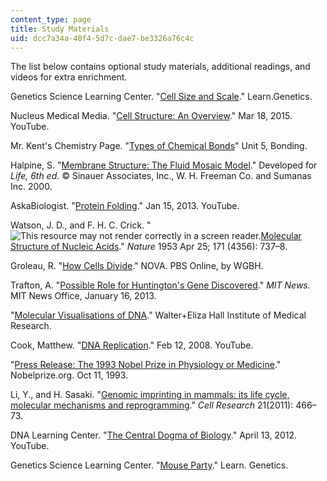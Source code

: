 ```yaml
---
content_type: page
title: Study Materials
uid: dcc7a34a-40f4-5d7c-dae7-be3326a76c4c
---
```


The list below contains optional study materials, additional readings, and videos for extra enrichment.

Genetics Science Learning Center. "[Cell Size and Scale](https://learn.genetics.utah.edu/content/cells/scale/)." Learn.Genetics. 

Nucleus Medical Media. "[Cell Structure: An Overview](https://www.youtube.com/watch?v=URUJD5NEXC8)." Mar 18, 2015. YouTube. 

Mr. Kent's Chemistry Page. "[Types of Chemical Bonds](http://www.kentchemistry.com/links/bonding/typesofBonds.htm)" Unit 5, Bonding.

Halpine, S. "[Membrane Structure: The Fluid Mosaic Model](http://www.susanahalpine.com/anim/Life/memb.htm)." Developed for _Life, 6th ed._ © Sinauer Associates, Inc., W. H. Freeman Co. and Sumanas Inc. 2000.

AskaBiologist. "[Protein Folding](https://www.youtube.com/watch?v=yZ2aY5lxEGE)." Jan 15, 2013. YouTube.

Watson, J. D., and F. H. C. Crick. "![This resource may not render correctly in a screen reader.](/images/inacessible.gif)[Molecular Structure of Nucleic Acids](https://annals.org/aim/fullarticle/716280/reprint-molecular-structure-nucleic-acids)." _Nature_ 1953 Apr 25; 171 (4356): 737–8.

Groleau, R. "[How Cells Divide](https://www.pbs.org/wgbh/nova/body/how-cells-divide.html)." NOVA. PBS Online, by WGBH.

Trafton, A. "[Possible Role for Huntington's Gene Discovered](http://news.mit.edu/2013/possible-role-for-huntingtons-gene-discovered-0116)." _MIT News._ MIT News Office, January 16, 2013.

"[Molecular Visualisations of DNA](https://www.wehi.edu.au/wehi-tv/molecular-visualisations-dna)." Walter+Eliza Hall Institute of Medical Research. 

Cook, Matthew. "[DNA Replication](https://www.youtube.com/watch?v=4jtmOZaIvS0)." Feb 12, 2008. YouTube. 

"[Press Release: The 1993 Nobel Prize in Physiology or Medicine](https://www.nobelprize.org/prizes/medicine/1993/press-release/)." Nobelprize.org. Oct 11, 1993.

Li, Y., and H. Sasaki. "[Genomic imprinting in mammals: its life cycle, molecular mechanisms and reprogramming](https://www.nature.com/articles/cr201115)." _Cell Research_ 21(2011): 466–73.

DNA Learning Center. "[The Central Dogma of Biology](https://www.youtube.com/watch?v=9kOGOY7vthk)." April 13, 2012. YouTube.

Genetics Science Learning Center. "[Mouse Party](https://learn.genetics.utah.edu/content/addiction/mouse/)." Learn. Genetics.